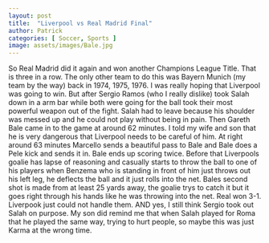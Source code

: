 ```yaml
---
layout: post
title:  "Liverpool vs Real Madrid Final"
author: Patrick
categories: [ Soccer, Sports ]
image: assets/images/Bale.jpg
---
```


So Real Madrid did it again and won another Champions League Title. That is three in a row. The only other team to do this was Bayern Munich (my team by the way) back in 1974, 1975, 1976. I was really hoping that Liverpool was going to win. But after Sergio Ramos (who I really dislike) took Salah down in a arm bar while both were going for the ball took their most powerful weapon out of the fight. Salah had to leave because his shoulder was messed up and he could not play without being in pain. Then Gareth Bale came in to the game at around 62 minutes. I told my wife and son that he is very dangerous that Liverpool needs to be careful of him. At right around 63 minutes Marcello sends a beautiful pass to Bale and Bale does a Pele kick and sends it in. Bale ends up scoring twice. Before that Liverpools goalie has lapse of reasoning and casually starts to throw the ball to one of his players when Benzema who is standing in front of him just throws out his left leg, he deflects the ball and it just rolls into the net. Bales second shot is made from at least 25 yards away, the goalie trys to catch it but it goes right through his hands like he was throwing into the net. Real won 3-1. Liverpook just could not handle them. AND yes, I still think Sergio took out Salah on purpose. My son did remind me that when Salah played for Roma that he played the same way, trying to hurt people, so maybe this was just Karma at the wrong time. 
